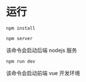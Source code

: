 # 运行
```
npm install
```


```
npm server
```
该命令会启动后端 nodejs 服务

```
npm run dev
```
该命令会启动前端 vue 开发环境

